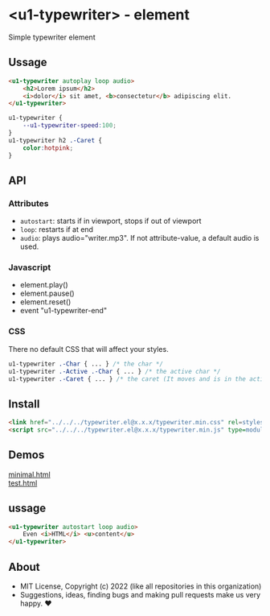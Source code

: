 # &lt;u1-typewriter&gt; - element
Simple typewriter element

## Ussage

```html
<u1-typewriter autoplay loop audio>
    <h2>Lorem ipsum</h2>
    <i>dolor</i> sit amet, <b>consectetur</b> adipiscing elit.
</u1-typewriter>
```

```css
u1-typewriter {
    --u1-typewriter-speed:100;
}
u1-typewriter h2 .-Caret {
    color:hotpink;
}
```

## API

### Attributes

- `autostart`: starts if in viewport, stops if out of viewport  
- `loop`: restarts if at end
- `audio`: plays audio="writer.mp3". If not attribute-value, a default audio is used.

### Javascript

- element.play()
- element.pause()
- element.reset()
- event "u1-typewriter-end"

### CSS

There no default CSS that will affect your styles.

```css
u1-typewriter .-Char { ... } /* the char */
u1-typewriter .-Active .-Char { ... } /* the active char */
u1-typewriter .-Caret { ... } /* the caret (It moves and is in the active char element) */
```

## Install

```html
<link href="../../../typewriter.el@x.x.x/typewriter.min.css" rel=stylesheet>
<script src="../../../typewriter.el@x.x.x/typewriter.min.js" type=module>
```

## Demos

[minimal.html](http://gcdn.li/u1ui/typewriter.el@main/tests/minimal.html)  
[test.html](http://gcdn.li/u1ui/typewriter.el@main/tests/test.html)  

## ussage

```html
<u1-typewriter autostart loop audio>
    Even <i>HTML</i> <u>content</u>
</u1-typewriter>
```

## About

- MIT License, Copyright (c) 2022 <u1> (like all repositories in this organization) <br>
- Suggestions, ideas, finding bugs and making pull requests make us very happy. ♥

